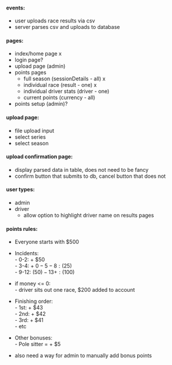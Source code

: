 #### events:
- user uploads race results via csv
- server parses csv and uploads to database

#### pages:
- index/home page x
- login page?
- upload page (admin)
- points pages
    - full season (sessionDetails - all) x
    - individual race (result - one) x
    - individual driver stats (driver - one)
    - current points (currency - all)
- points setup (admin)?

#### upload page:
- file upload input
- select series
- select season

#### upload confirmation page:
- display parsed data in table, does not need to be fancy
- confirm button that submits to db, cancel button that does not

#### user types:
- admin
- driver
    - allow option to highlight driver name on results pages 
    
    
#### points rules:
- Everyone starts with $500

- Incidents:  
      - 0-2:  + $50  
      - 3-4:  + $0  
      - 5-8:  ($25)  
      - 9-12: ($50)  
      - 13+:  ($100)  

- if money <= 0:  
      - driver sits out one race, $200 added to account

- Finishing order:  
      - 1st: + $43  
      - 2nd: + $42  
      - 3rd: + $41  
      - etc

- Other bonuses:  
      - Pole sitter = + $5

- also need a way for admin to manually add bonus points